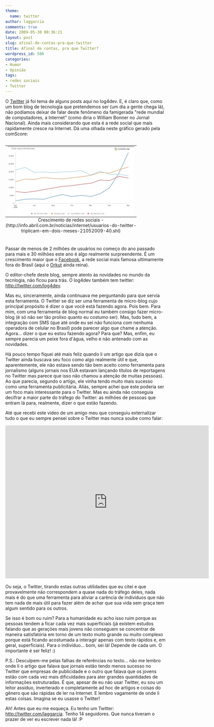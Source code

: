 ```yaml
---
theme:
  name: twitter
author: laggarcia
comments: true
date: 2009-05-30 00:36:21
layout: post
slug: afinal-de-contas-pra-que-twitter
title: Afinal de contas, pra que Twitter?
wordpress_id: 586
categories:
- Humor
- Opinião
tags:
- redes sociais
- Twitter
---
```


O [Twitter](http://twitter.com) já foi tema de alguns posts aqui no log4dev. E, é claro que, como um bom blog de tecnologia que pretendemos ser (um dia a gente chega lá), não podíamos deixar de falar deste fenômeno da famigerada "rede mundial de computadores, a Internet" (como diria o William Bonner no Jornal Nacional). Ainda mais considerando que esta é a rede social que mais rapidamente cresce na Internet. Dá uma olhada neste gráfico gerado pela comScore:

<table align="center" style="margin-top: 2em; margin-bottom: 2em">
    <caption align="bottom">Crescimento de redes sociais - (http://info.abril.com.br/noticias/internet/usuarios-do-twitter-triplicam-em-dois-meses-21052009-40.shl)</caption>
    <tr><td>
     <img src="/images/2009-05-30-afinal-de-contas-pra-que-twitter/comparacaoTwitter-20090521192316.jpg" />
    </td></tr>
</table>


Passar de menos de 2 milhões de usuários no começo do ano passado para mais e 30 milhões este ano é algo realmente surpreendente. É um crescimento maior que o [Facebook](http://www.facebook.com/), a rede social mais famosa ultimamente fora do Brasil (aqui o [Orkut](http://www.orkut.com) ainda reina).




O editor-chefe deste blog, sempre atento às novidades no mundo da tecnlogia, não ficou para trás. O log4dev também tem twitter: http://twitter.com/log4dev.




Mas eu, sinceramente, ainda continuava me perguntando para que servia esta ferramenta. O Twitter se diz ser uma ferramenta de micro-blog cujo principal propósito é dizer o que você está fazendo agora. Pois bem. Para mim, com uma ferramenta de blog normal eu também consigo fazer micro-blog (é só não ser tão prolixo quanto eu costumo ser). Mas, tudo bem, a integração com SMS (que até onde eu sei não funciona com nenhuma operadora de celular no Brasil) pode parecer algo que chame a atenção. Agora... dizer o que eu estou fazendo agora? Para que? Mas, enfim, eu sempre parecia um peixe fora d'água, velho e não antenado com as novidades.




Há pouco tempo fiquei até mais feliz quando li um artigo que dizia que o Twitter ainda buscava seu foco como algo realmente útil e que, aparentemente, ele não estava sendo tão bem aceito como ferramenta para jornalismo (alguns jornais nos EUA estavam lançando títulos de reportagens no Twitter mas parece que isso não chamou a atenção de muitas pessoas). Ao que parecia, segundo o artigo, ele vinha tendo muito mais sucesso como uma ferramenta publicitária. Aliás, sempre achei que este poderia ser um foco mais interessante para o Twitter. Mas eu ainda não conseguia decifrar a maior parte do tráfego do Twitter: as milhões de pessoas que entram lá para, realmente, dizer o que estão fazendo.




Até que recebi este vídeo de um amigo meu que conseguiu externalizar tudo o que eu sempre pensei sobre o Twitter mas nunca soube como falar:


<iframe width="640" height="480" src="http://www.youtube.com/embed/PN2HAroA12w" frameborder="0">
</iframe>



Ou seja, o Twitter, tirando estas outras utilidades que eu citei e que provavelmente não correspondem a quase nada do tráfego deles, nada mais é do que uma ferramenta para aliviar a carência de indivíduos que não tem nada de mais útil para fazer além de achar que sua vida sem graça tem algum sentido para os outros.




Se isso é bom ou ruim? Para a humanidade eu acho isso ruim porque as pessoas tendem a ficar cada vez mais superficiais (já existem estudos falando que as gerações mais jovens não conseguem se concentrar de maneira satisfatória em torno de um texto muito grande ou muito complexo porque está ficando acostumada a interagir apenas com texto rápidos e, em geral, superficiais). Para o indivíduo... bom, sei lá! Depende de cada um. O importante é ser feliz! :)




P.S.: Desculpem-me pelas falhas de referências no texto... não me lembro onde li o artigo que falava que jornais estão tendo menos sucesso no Twitter que empresas de publicidade e o outro que falava que os jovens estão com cada vez mais dificuldades para ater grandes quantidades de informações estruturadas. É que, apesar de eu não usar Twitter, eu sou um leitor assíduo, inverterado e completamente ad hoc de artigos e coisas do gênero que são rápidas de ler na Internet. E lembro vagamente de onde li estas coisas. Imagina se eu usasse o Twitter!




Ah! Antes que eu me esqueça. Eu tenho um Twitter: http://twitter.com/laggarcia. Tenho 14 seguidores. Que nunca tiveram o prazer de ver eu escrever nada lá! :P
